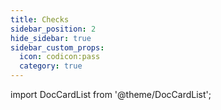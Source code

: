 ```yaml
---
title: Checks
sidebar_position: 2
hide_sidebar: true
sidebar_custom_props:
  icon: codicon:pass
  category: true
---
```


import DocCardList from '@theme/DocCardList';

<DocCardList />
